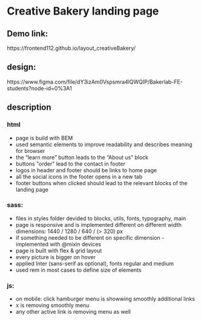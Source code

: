 <h1>Creative Bakery landing page</h1>

<h2>Demo link:</h2>
<p>https://frontend112.github.io/layout_creativeBakery/</p>

<h2>design:</h2>
<p>https://www.figma.com/file/dY3izAm0Vspsmra4lQWQIP/Bakerlab-FE-students?node-id=0%3A1</p>

<h2>description</h2>

<h3>html</h3>
<ul>
  <li>page is build with BEM</li>
  <li>used semantic elements to improve readability and describes meaning for browser</li>
  <li>the “learn more” button leads to the “About us” block</li>
  <li>buttons "order" lead to the contact in footer</li>
  <li>logos in header and footer should be links to home page</li>
  <li>all the social icons in the footer opens in a new tab</li>
  <li>footer buttons when clicked should lead to the relevant blocks of the landing page</li>
</ul>

<h3>sass:</h3>
<ul>
  <li>files in styles folder devided to blocks, utils, fonts, typography, main</li>
  <li>page is responsive and is implemented different on different width dimensions: 1440 / 1280 / 640 / (> 320)
px</li>
  <li>if something needed to be different on specific dimension - implemented with @mixin devices</li>
  <li>page is built with flex & grid layout</li>
  <li>every picture is bigger on hover</li>
  <li>applied Inter (sans-serif as optional), fonts regular and medium</li>
  <li>used rem in most cases to define size of elements</li>
</ul>

<h3>js:</h3>
<ul>
  <li>on mobile: click hamburger menu is showwing smoothly additional links</li>
  <li>x is removing smoothly menu</li>
  <li>any other active link is removing menu as well</li>
</ul>
